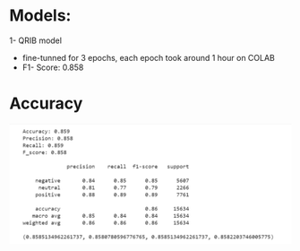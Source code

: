 # Models: 

1- QRIB model
- fine-tunned for 3 epochs, each epoch took  around 1 hour on COLAB
- F1- Score: 0.858 


# Accuracy
![Alt text](images/QARIB_results.png?raw=true "QARiB model")



